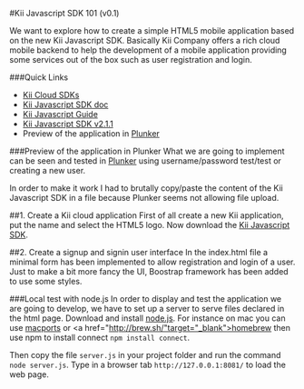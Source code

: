 #Kii Javascript SDK 101 (v0.1)

We want to explore how to create a simple HTML5 mobile application based on the new Kii Javascript SDK. Basically Kii Company offers a rich cloud mobile backend to help the development of a mobile application providing some services out of the box such as user registration and login.

###Quick Links
* <a href="https://developer.kii.com/#/sdks" target="_blank">Kii Cloud SDKs</a>
* <a href="http://documentation.kii.com/references/js/storage/latest/" target="_blank">Kii Javascript SDK doc</a>
* <a href="http://documentation.kii.com/en/guides/javascript/" target="_blank">Kii Javascript Guide</a>
* <a href="https://developer.kii.com/downloads/270/download" target="_blank">Kii Javascript SDK v2.1.1</a>
* Preview of the application in <a href="http://plnkr.co/edit/mSrWyzmmgOeSzCDKRWk8?p=preview" target="_blank">Plunker</a>

###Preview of the application in Plunker
What we are going to implement can be seen and tested in <a href="http://plnkr.co/edit/mSrWyzmmgOeSzCDKRWk8?p=preview" target="_blank">Plunker</a> using username/password test/test or creating a new user.

In order to make it work I had to brutally copy/paste the content of the Kii Javascript SDK in a file because Plunker seems not allowing file upload.

##1. Create a Kii cloud application
First of all create a new Kii application, put the name and select the HTML5 logo. Now download the <a href="https://developer.kii.com/downloads/270/download" target="_blank">Kii Javascript SDK</a>.

##2. Create a signup and signin user interface
In the index.html file a minimal form has been implemented to allow registration and login of a user. Just to make a bit more fancy the UI, Boostrap framework has been added to use some styles.

###Local test with node.js
In order to display and test the application we are going to develop, we have to set up a server to serve files declared in the html page. Download and install <a href="http://nodejs.org/download/" target="_blank">node.js</a>. For instance on mac you can use <a href="http://www.macports.org/" target="_blank">macports</a> or <a href="http://brew.sh/"target="_blank">homebrew</a> then use npm to install connect ``npm install connect``.

Then copy the file ``server.js`` in your project folder and run the command ``node server.js``. Type in a browser tab ``http://127.0.0.1:8081/`` to load the web page.
